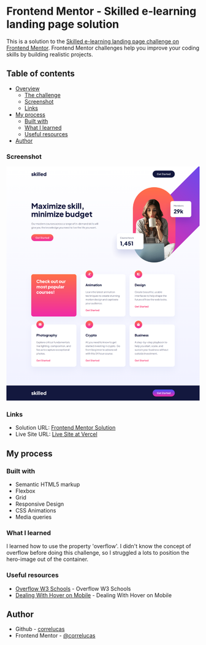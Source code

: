 # Frontend Mentor - Skilled e-learning landing page solution

This is a solution to the [Skilled e-learning landing page challenge on Frontend Mentor](https://www.frontendmentor.io/challenges/skilled-elearning-landing-page-S1ObDrZ8q). Frontend Mentor challenges help you improve your coding skills by building realistic projects.

## Table of contents

- [Overview](#overview)
  - [The challenge](#the-challenge)
  - [Screenshot](#screenshot)
  - [Links](#links)
- [My process](#my-process)
  - [Built with](#built-with)
  - [What I learned](#what-i-learned)
  - [Useful resources](#useful-resources)
- [Author](#author)


### Screenshot

![](./screenshot/screenshot-desktop.png)

### Links

- Solution URL: [Frontend Mentor Solution](https://www.frontendmentor.io/challenges/skilled-elearning-landing-page-S1ObDrZ8q/hub/skilled-elearning-landing-page-vanilla-css-wr-dMF3Qk1)
- Live Site URL: [Live Site at Vercel](https://skilled-elearning-landing-page-seven.vercel.app/)
## My process

### Built with

- Semantic HTML5 markup
- Flexbox
- Grid
- Responsive Design
- CSS Animations
- Media queries

### What I learned

I learned how to use the property 'overflow'. I didn't know the concept of overflow before doing this challenge, so I struggled a lots to position the hero-image out of the container. 

### Useful resources

- [Overflow W3 Schools](https://www.w3schools.com/css/css_overflow.asp) - Overflow W3 Schools
- [Dealing With Hover on Mobile](https://www.youtube.com/watch?v=uuluAyw9AI0) - Dealing With Hover on Mobile



## Author
- Github - [correlucas](https://github.com/correlucas/)
- Frontend Mentor - [@correlucas](https://www.frontendmentor.io/profile/correlucas)
